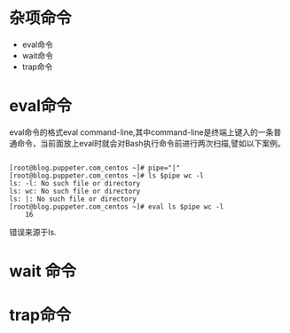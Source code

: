 # 杂项命令

* eval命令
* wait命令
* trap命令


# eval命令

eval命令的格式eval command-line,其中command-line是终端上键入的一条普通命令，当前面放上eval时就会对Bash执行命令前进行两次扫描,譬如以下案例。
```

[root@blog.puppeter.com_centos ~]# pipe="|"
[root@blog.puppeter.com_centos ~]# ls $pipe wc -l
ls: -l: No such file or directory
ls: wc: No such file or directory
ls: |: No such file or directory
[root@blog.puppeter.com_centos ~]# eval ls $pipe wc -l
    16
```
错误来源于ls.
# wait 命令 
# trap命令

